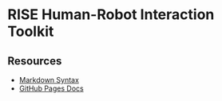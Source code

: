 # RISE Human-Robot Interaction Toolkit

## Resources
- [Markdown Syntax](https://www.markdownguide.org/basic-syntax/)
- [GitHub Pages Docs](https://docs.github.com/en/pages)

